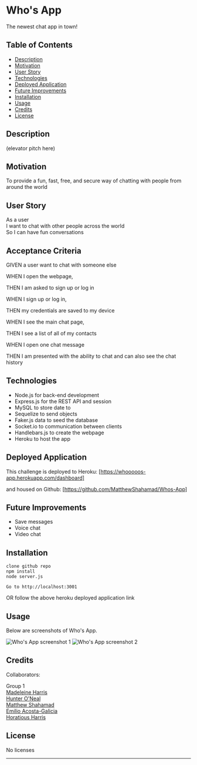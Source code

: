# Who's App
The newest chat app in town!

## Table of Contents

- [Description](#description)
- [Motivation](#motivation)
- [User Story](#user-story)
- [Technologies](#Technologies)
- [Deployed Application](#deployed-application)
- [Future Improvements](#future-improvements)
- [Installation](#installation)
- [Usage](#usage)
- [Credits](#credits)
- [License](#license)

## Description

(elevator pitch here)

## Motivation

To provide a fun, fast, free, and secure way of chatting with people from around the world

## User Story

As a user <br> 
I want to chat with other people across the world<br> 
So I can have fun conversations


## Acceptance Criteria 

GIVEN a user want to chat with someone else

WHEN I open the webpage,

THEN I am asked to sign up or log in

WHEN I sign up or log in,

THEN my credentials are saved to my device

WHEN I see the main chat page,

THEN I see a list of all of my contacts 

WHEN I open one chat message

THEN I am presented with the ability to chat and can also see the chat history


## Technologies

- Node.js for back-end development<br>
- Express.js for the REST API and session<br>
- MySQL to store date to<br>
- Sequelize to send objects<br>
- Faker.js data to seed the database<br>
- Socket.io to communication between clients<br>
- Handlebars.js to create the webpage<br>
- Heroku to host the app


## Deployed Application

This challenge is deployed to Heroku: [https://whooooos-app.herokuapp.com/dashboard]

and housed on Github: [https://github.com/MatthewShahamad/Whos-App]

## Future Improvements

* Save messages
* Voice chat
* Video chat

## Installation

```
clone github repo
npm install
node server.js

Go to http://localhost:3001
```
OR follow the above heroku deployed application link

## Usage

Below are screenshots of Who's App.

![Who's App screenshot 1]()
![Who's App screenshot 2]()

## Credits

Collaborators:

Group 1 <br>
 [Madeleine Harris](https://github.com/miss-mad)<br>
 [Hunter O'Neal](https://github.com/HellaHunter)<br>
 [Matthew Shahamad](https://github.com/MatthewShahamad)<br>
 [Emilio Acosta-Galicia](https://github.com/EmilioAcostaG)<br>
 [Horatious Harris](https://github.com/geekcoldhand)

## License

No licenses

---
